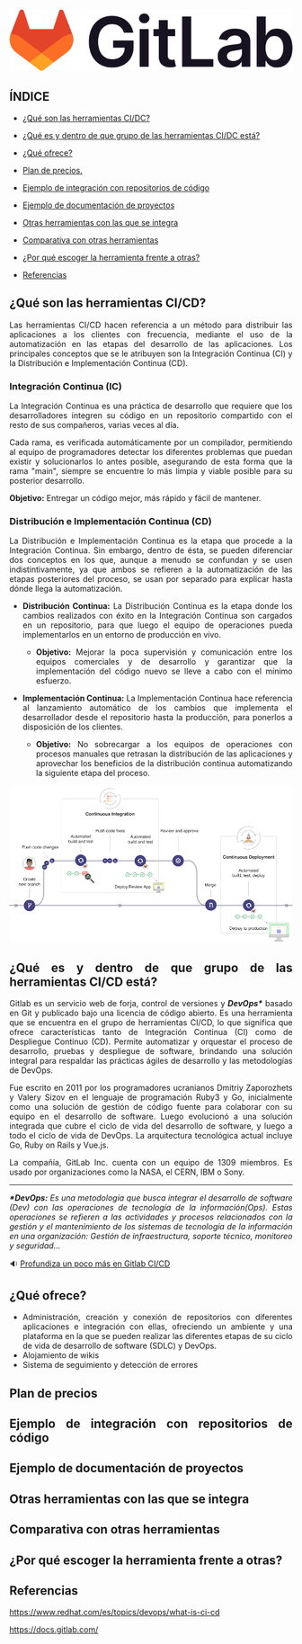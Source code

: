 <div align="justify">

<div align="center">
<img src="https://github.com/samugd17/gitlab/blob/feature_2/img/gitlab-logo-100.png">
</div>

## ÍNDICE
- [¿Qué son las herramientas CI/DC?](#¿qué-son-las-herramientas-ci/cd?)

- [¿Qué es y dentro de que grupo de las herramientas CI/DC está?](#¿qué-es-y-dentro-de-que-grupo-de-las-herramientas-ci/cd-está?)

- [¿Qué ofrece?](#¿qué-ofrece?)

- [Plan de precios.](#plan-de-precios)

- [Ejemplo de integración con repositorios de código](#ejemplo-de-integración-con-repositorios-de-código)

- [Ejemplo de documentación de proyectos](#ejemplo-de-documentación-de-proyectos)

- [Otras herramientas con las que se integra](#otras-herramientas-con-las-que-se-integra)

- [Comparativa con otras herramientas](#comparativa-con-otras-herramientas)

- [¿Por qué escoger la herramienta frente a otras?](#¿por-qué-escoger-la-herramienta-frente-a-otras?)

- [Referencias](#referencias)

## ¿Qué son las herramientas CI/CD?

Las herramientas CI/CD hacen referencia a un método para distribuir las aplicaciones a los clientes con frecuencia, mediante el uso de la automatización en las etapas del desarrollo de las aplicaciones. Los principales conceptos que se le atribuyen son la Integración Continua (CI) y la Distribución e Implementación Continua (CD). 

### Integración Continua (IC)
La Integración Continua es una práctica de desarrollo que requiere que los desarrolladores integren su código en un repositorio compartido con el resto de sus compañeros, varias veces al día.

Cada rama, es verificada automáticamente por un compilador, permitiendo al equipo de programadores detectar los diferentes problemas que puedan existir y solucionarlos lo antes posible, asegurando de esta forma que la rama "main", siempre se encuentre lo más limpia y viable posible para su posterior desarrollo.


__Objetivo:__ Entregar un código mejor, más rápido y fácil de mantener.

### Distribución e Implementación Continua (CD)
La Distribución e Implementación Continua es la etapa que procede a la Integración Continua. Sin embargo, dentro de ésta, se pueden diferenciar dos conceptos en los que, aunque a menudo se confundan y se usen indistintivamente, ya que ambos se refieren a la automatización de las etapas posteriores del proceso, se usan por separado para explicar hasta dónde llega la automatización.

- __Distribución Continua:__
La Distribución Continua es la etapa donde los cambios realizados con éxito en la Integración Continua son cargados en un repositorio, para que luego el equipo de operaciones pueda implementarlos en un entorno de producción en vivo.

    - **Objetivo:** Mejorar la poca supervisión y comunicación entre los equipos comerciales y de desarrollo y garantizar que la implementación del código nuevo se lleve a cabo con el mínimo esfuerzo.

- __Implementación Continua:__ 
La Implementación Continua hace referencia al lanzamiento automático de los cambios que implementa el desarrollador desde el repositorio hasta la producción, para ponerlos a disposición de los clientes. 

    - **Objetivo:** No sobrecargar a los equipos de operaciones con procesos manuales que retrasan la distribución de las aplicaciones y aprovechar los beneficios de la distribución continua automatizando la siguiente etapa del proceso.
<div align="center">
<img src="https://github.com/samugd17/gitlab/blob/feature_2/img/gitlab_workflow.png">
</div>

## ¿Qué es y dentro de que grupo de las herramientas CI/CD está?
Gitlab es un servicio web de forja, control de versiones y ___DevOps*___ basado en Git y publicado bajo una licencia de código abierto. Es una herramienta que se encuentra en el grupo de herramientas CI/CD, lo que significa que ofrece características tanto de Integración Continua (CI) como de Despliegue Continuo (CD). Permite automatizar y orquestar el proceso de desarrollo, pruebas y despliegue de software, brindando una solución integral para respaldar las prácticas ágiles de desarrollo y las metodologías de DevOps.

Fue escrito en 2011 por los programadores ucranianos Dmitriy Zaporozhets y Valery Sizov en el lenguaje de programación Ruby3​ y Go, inicialmente como una solución de gestión de código fuente para colaborar con su equipo en el desarrollo de software. Luego evolucionó a una solución integrada que cubre el ciclo de vida del desarrollo de software, y luego a todo el ciclo de vida de DevOps. La arquitectura tecnológica actual incluye Go, Ruby on Rails y Vue.js.

La compañía, GitLab Inc. cuenta con un equipo de 1309 miembros. Es usado por organizaciones como la NASA, el CERN, IBM o Sony.

- - - 
___*DevOps:__ Es una metodología que busca integrar el desarrollo de software (Dev) con las operaciones de tecnología de la información(Ops). Estas operaciones se refieren a las actividades y procesos relacionados con la gestión y el mantenimiento de los sistemas de tecnología de la información en una organización: Gestión de infraestructura, soporte técnico, monitoreo y seguridad..._

:sound: <a href="https://youtu.be/l5705U8s_nQ?t=369">Profundiza un poco más en Gitlab CI/CD</a>

## ¿Qué ofrece?

- Administración, creación y conexión de repositorios con diferentes aplicaciones e integración con ellas, ofreciendo un ambiente y una plataforma en la que se pueden realizar las diferentes etapas de su ciclo de vida de desarrollo de software (SDLC) y DevOps. 
- Alojamiento de wikis
- Sistema de seguimiento y detección de errores

<!-- It has git repositories, issue tracking, CI/CD, Wiki, container repository, and more built in in one application, Some people take issue with this because it is heavyweight. Personally I like that I have one tool that I can get support for and that everything is integrated together well. -->

<!-- For me one of the most important features of GitLab is that I can self host it. Self hosting means that it can work on networks that are disconnected from the internet. If setting up your own infrastructure then it is nice to have a smaller set of tools to have to mess with.  -->

<!-- I like being able to adopt a git flow workflow, open merge requests in GitLab and have a CI/CD pipeline run against the merge request before accepting it.  -->

## Plan de precios

## Ejemplo de integración con repositorios de código

## Ejemplo de documentación de proyectos

## Otras herramientas con las que se integra

## Comparativa con otras herramientas



## ¿Por qué escoger la herramienta frente a otras?

## Referencias
https://www.redhat.com/es/topics/devops/what-is-ci-cd

https://docs.gitlab.com/

</div>
